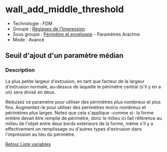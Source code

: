 # wall_add_middle_threshold

* Technologie : FDM
* Groupe : [Réglages de l'Impression](../print_settings/print_settings.md)
* Sous groupe : [Périmètre et enveloppe](../print_settings/print_settings.md#périmètre-et-enveloppe)  - Paramètres Arachne 
* Mode : Avancé

## Seuil d'ajout d'un paramètre médian

### Description

La plus petite largeur d'extrusion, en tant que facteur de la largeur d'extrusion normale, au-dessus de laquelle le périmètre central (s'il y en a un) sera divisé en deux. 

Réduisez ce paramètre pour utiliser des périmètres plus nombreux et plus fins. Augmentez-le pour utiliser des périmètres moins nombreux et périmètres plus larges. Notez que cela s'applique -comme si- la forme entière devait être remplie de périmètre, donc le milieu ici fait référence au milieu de l'objet entre deux bords extérieurs de la forme, même s'il y a effectivement un remplissage ou d'autres types d'extrusion dans l'impression au lieu du périmètre.


[Retour Liste variables](variable_list.md)